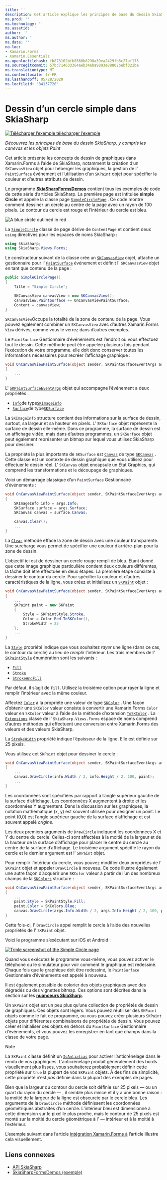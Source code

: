 ```yaml
---
title: ''
description: Cet article explique les principes de base du dessin SkiaSharp, y compris les canevas et les objets Paint, dans Xamarin.Forms les applications et illustre cela avec un exemple de code.
ms.prod: ''
ms.technology: ''
ms.assetid: ''
author: ''
ms.author: ''
ms.date: ''
no-loc:
- Xamarin.Forms
- Xamarin.Essentials
ms.openlocfilehash: fb873102bfb8568b8298a39ea2429fb6c27af175
ms.sourcegitcommit: 57bc714633364aeb34aba9803e88802bebf321ba
ms.translationtype: MT
ms.contentlocale: fr-FR
ms.lasthandoff: 05/28/2020
ms.locfileid: "84137720"
---
```

# <a name="drawing-a-simple-circle-in-skiasharp"></a>Dessin d’un cercle simple dans SkiaSharp

[![Télécharger ](~/media/shared/download.png) l’exemple télécharger l’exemple](https://docs.microsoft.com/samples/xamarin/xamarin-forms-samples/skiasharpforms-demos)

_Découvrez les principes de base du dessin SkiaSharp, y compris les canevas et les objets Paint_

Cet article présente les concepts de dessin de graphiques dans Xamarin.Forms à l’aide de SkiaSharp, notamment la création d’un `SKCanvasView` objet pour héberger les graphiques, la gestion de l' `PaintSurface` événement et l’utilisation d’un `SKPaint` objet pour spécifier la couleur et d’autres attributs de dessin.

Le programme [**SkiaSharpFormsDemos**](https://docs.microsoft.com/samples/xamarin/xamarin-forms-samples/skiasharpforms-demos) contient tous les exemples de code de cette série d’articles SkiaSharp. La première page est intitulée **simple Circle** et appelle la classe page [`SimpleCirclePage`](https://github.com/xamarin/xamarin-forms-samples/blob/master/SkiaSharpForms/Demos/Demos/SkiaSharpFormsDemos/Basics/SimpleCirclePage.cs) . Ce code montre comment dessiner un cercle au centre de la page avec un rayon de 100 pixels. Le contour du cercle est rouge et l’intérieur du cercle est bleu.

![](circle-images/circleexample.png "A blue circle outlined in red")

La [`SimpleCircle`](https://github.com/xamarin/xamarin-forms-samples/blob/master/SkiaSharpForms/Demos/Demos/SkiaSharpFormsDemos/Basics/SimpleCirclePage.cs) classe de page dérive de `ContentPage` et contient deux `using` directives pour les espaces de noms SkiaSharp :

```csharp
using SkiaSharp;
using SkiaSharp.Views.Forms;
```

Le constructeur suivant de la classe crée un [`SKCanvasView`](xref:SkiaSharp.Views.Forms.SKCanvasView) objet, attache un gestionnaire pour l' [`PaintSurface`](xref:SkiaSharp.Views.Forms.SKCanvasView.PaintSurface) événement et définit l' `SKCanvasView` objet en tant que contenu de la page :

```csharp
public SimpleCirclePage()
{
    Title = "Simple Circle";

    SKCanvasView canvasView = new SKCanvasView();
    canvasView.PaintSurface += OnCanvasViewPaintSurface;
    Content = canvasView;
}
```

`SKCanvasView`Occupe la totalité de la zone de contenu de la page. Vous pouvez également combiner un `SKCanvasView` avec d’autres Xamarin.Forms `View` dérivés, comme vous le verrez dans d’autres exemples.

Le `PaintSurface` Gestionnaire d’événements est l’endroit où vous effectuez tout le dessin. Cette méthode peut être appelée plusieurs fois pendant l’exécution de votre programme. elle doit donc conserver toutes les informations nécessaires pour recréer l’affichage graphique :

```csharp
void OnCanvasViewPaintSurface(object sender, SKPaintSurfaceEventArgs args)
{
    ...
}

```

L' [`SKPaintSurfaceEventArgs`](xref:SkiaSharp.Views.Forms.SKPaintSurfaceEventArgs) objet qui accompagne l’événement a deux propriétés :

- [`Info`](xref:SkiaSharp.Views.Forms.SKPaintSurfaceEventArgs.Info)de type[`SKImageInfo`](xref:SkiaSharp.SKImageInfo)
- [`Surface`](xref:SkiaSharp.Views.Forms.SKPaintSurfaceEventArgs.Surface)de type[`SKSurface`](xref:SkiaSharp.SKSurface)

La `SKImageInfo` structure contient des informations sur la surface de dessin, surtout, sa largeur et sa hauteur en pixels. L' `SKSurface` objet représente la surface de dessin elle-même. Dans ce programme, la surface de dessin est un affichage vidéo, mais dans d’autres programmes, un `SKSurface` objet peut également représenter un bitmap sur lequel vous utilisez SkiaSharp pour dessiner.

La propriété la plus importante de `SKSurface` est [`Canvas`](xref:SkiaSharp.SKSurface.Canvas) de type [`SKCanvas`](xref:SkiaSharp.SKCanvas) . Cette classe est un contexte de dessin graphique que vous utilisez pour effectuer le dessin réel. L' `SKCanvas` objet encapsule un État Graphics, qui comprend les transformations et le découpage de graphiques.

Voici un démarrage classique d’un `PaintSurface` Gestionnaire d’événements :

```csharp
void OnCanvasViewPaintSurface(object sender, SKPaintSurfaceEventArgs args)
{
    SKImageInfo info = args.Info;
    SKSurface surface = args.Surface;
    SKCanvas canvas = surface.Canvas;

    canvas.Clear();
    ...
}

```

La [`Clear`](xref:SkiaSharp.SKCanvas.Clear) méthode efface la zone de dessin avec une couleur transparente. Une surcharge vous permet de spécifier une couleur d’arrière-plan pour la zone de dessin.

L’objectif ici est de dessiner un cercle rouge rempli de bleu. Étant donné que cette image graphique particulière contient deux couleurs différentes, la tâche doit être effectuée en deux étapes. La première étape consiste à dessiner le contour du cercle. Pour spécifier la couleur et d’autres caractéristiques de la ligne, vous créez et initialisez un [`SKPaint`](xref:SkiaSharp.SKPaint) objet :

```csharp
void OnCanvasViewPaintSurface(object sender, SKPaintSurfaceEventArgs args)
{
    ...
    SKPaint paint = new SKPaint
    {
        Style = SKPaintStyle.Stroke,
        Color = Color.Red.ToSKColor(),
        StrokeWidth = 25
    };
    ...
}
```

La [`Style`](xref:SkiaSharp.SKPaint.Style) propriété indique que vous souhaitez *rayer* une ligne (dans ce cas, le contour du cercle) au lieu de *remplir* l’intérieur. Les trois membres de l' [`SKPaintStyle`](xref:SkiaSharp.SKPaintStyle) énumération sont les suivants :

- [`Fill`](xref:SkiaSharp.SKPaintStyle.Fill)
- [`Stroke`](xref:SkiaSharp.SKPaintStyle.Stroke)
- [`StrokeAndFill`](xref:SkiaSharp.SKPaintStyle.StrokeAndFill)

Par défaut, il s’agit de `Fill`. Utilisez la troisième option pour rayer la ligne et remplir l’intérieur avec la même couleur.

Affectez [`Color`](xref:SkiaSharp.SKPaint.Color) à la propriété une valeur de type [`SKColor`](xref:SkiaSharp.SKColor) . Une façon d’obtenir une `SKColor` valeur consiste à convertir une Xamarin.Forms `Color` valeur en `SKColor` valeur à l’aide de la méthode d’extension [`ToSKColor`](xref:SkiaSharp.Views.Forms.Extensions.ToSKColor*) . La [`Extensions`](xref:SkiaSharp.Views.Forms.Extensions) classe de l' `SkiaSharp.Views.Forms` espace de noms comprend d’autres méthodes qui effectuent une conversion entre Xamarin.Forms des valeurs et des valeurs SkiaSharp.

La [`StrokeWidth`](xref:SkiaSharp.SKPaint.StrokeWidth) propriété indique l’épaisseur de la ligne. Elle est définie sur 25 pixels.

Vous utilisez cet `SKPaint` objet pour dessiner le cercle :

```csharp
void OnCanvasViewPaintSurface(object sender, SKPaintSurfaceEventArgs args)
{
    ...
    canvas.DrawCircle(info.Width / 2, info.Height / 2, 100, paint);
    ...
}
```

Les coordonnées sont spécifiées par rapport à l’angle supérieur gauche de la surface d’affichage. Les coordonnées X augmentent à droite et les coordonnées Y augmentent. Dans la discussion sur les graphiques, la notation mathématique (x, y) est souvent utilisée pour désigner un point. Le point (0,0) est l’angle supérieur gauche de la surface d’affichage et est souvent appelé *origine*.

Les deux premiers arguments de `DrawCircle` indiquent les coordonnées X et Y du centre du cercle. Celles-ci sont affectées à la moitié de la largeur et de la hauteur de la surface d’affichage pour placer le centre du cercle au centre de la surface d’affichage. Le troisième argument spécifie le rayon du cercle et le dernier argument est l' `SKPaint` objet.

Pour remplir l’intérieur du cercle, vous pouvez modifier deux propriétés de l' `SKPaint` objet et appeler `DrawCircle` à nouveau. Ce code illustre également une autre façon d’acquérir une `SKColor` valeur à partir de l’un des nombreux champs de la [`SKColors`](xref:SkiaSharp.SKColors) structure :

```csharp
void OnCanvasViewPaintSurface(object sender, SKPaintSurfaceEventArgs args)
{
    ...
    paint.Style = SKPaintStyle.Fill;
    paint.Color = SKColors.Blue;
    canvas.DrawCircle(args.Info.Width / 2, args.Info.Height / 2, 100, paint);
}
```

Cette fois-ci, l' `DrawCircle` appel remplit le cercle à l’aide des nouvelles propriétés de l' `SKPaint` objet.

Voici le programme s’exécutant sur iOS et Android :

[![](circle-images/simplecircle-small.png "Triple screenshot of the Simple Circle page")](circle-images/simplecircle-large.png#lightbox "Triple screenshot of the Simple Circle page")

Quand vous exécutez le programme vous-même, vous pouvez activer le téléphone ou le simulateur pour voir comment le graphique est redessiné. Chaque fois que le graphique doit être redessiné, le `PaintSurface` Gestionnaire d’événements est appelé à nouveau.

Il est également possible de colorier des objets graphiques avec des dégradés ou des vignettes bitmap. Ces options sont décrites dans la section sur les [**nuanceurs SkiaSharp**](../effects/shaders/index.md).

Un `SKPaint` objet est un peu plus qu’une collection de propriétés de dessin de graphiques. Ces objets sont légers. Vous pouvez réutiliser des `SKPaint` objets comme le fait ce programme, ou vous pouvez créer plusieurs `SKPaint` objets pour différentes combinaisons de propriétés de dessin. Vous pouvez créer et initialiser ces objets en dehors du `PaintSurface` Gestionnaire d’événements, et vous pouvez les enregistrer en tant que champs dans la classe de votre page.

> [!NOTE]
> La `SKPaint` classe définit un [`IsAntialias`](xref:SkiaSharp.SKPaint.IsAntialias) pour activer l’anticrénelage dans le rendu de vos graphiques. L’anticrénelage produit généralement des bords visuellement plus lisses, vous souhaiterez probablement définir cette propriété sur `true` la plupart de vos `SKPaint` objets. À des fins de simplicité, cette propriété n’est _pas_ définie dans la plupart des exemples de pages.

Bien que la largeur du contour du cercle soit définie sur 25 pixels &mdash; ou un quart du rayon du cercle &mdash; , il semble plus mince et il y a une bonne raison : la moitié de la largeur de la ligne est obscurcie par le cercle bleu. Les arguments de la `DrawCircle` méthode définissent les coordonnées géométriques abstraites d’un cercle. L’intérieur bleu est dimensionné à cette dimension sur le pixel le plus proche, mais le contour de 25 pixels est monté sur la moitié du cercle géométrique à l' &mdash; intérieur et à la moitié à l’extérieur.

L’exemple suivant dans l’article [intégration Xamarin.Forms à](~/xamarin-forms/user-interface/graphics/skiasharp/basics/integration.md) l’article illustre cela visuellement.

## <a name="related-links"></a>Liens connexes

- [API SkiaSharp](https://docs.microsoft.com/dotnet/api/skiasharp)
- [SkiaSharpFormsDemos (exemple)](https://docs.microsoft.com/samples/xamarin/xamarin-forms-samples/skiasharpforms-demos)
